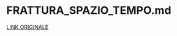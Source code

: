 # FRATTURA_SPAZIO_TEMPO.md

[LINK ORIGINALE](https://chatgpt.com/c/6852c553-42e0-800d-b58d-d3859f50b906)
